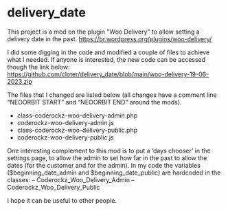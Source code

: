 # delivery_date
This project is a mod on the plugin "Woo Delivery" to allow setting a delivery date in the past. 
https://br.wordpress.org/plugins/woo-delivery/

I did some digging in the code and modified a couple of files to achieve what I needed. If anyone is interested, the new code can be accessed though the link below:
https://github.com/cloter/delivery_date/blob/main/woo-delivery-19-06-2023.zip

The files that I changed are listed below (all changes have a comment line “NEOORBIT START” and “NEOORBIT END” around the mods).
- class-coderockz-woo-delivery-admin.php
- coderockz-woo-delivery-admin.js
- class-coderockz-woo-delivery-public.php
- coderockz-woo-delivery-public.js

One interesting complement to this mod is to put a ‘days chooser’ in the settings page, to allow the admin to set how far in the past to allow the dates (for the customer and for the admin). In my code the variables ($beginning_date_admin and $beginning_date_public) are hardcoded in the classes:
– Coderockz_Woo_Delivery_Admin
– Coderockz_Woo_Delivery_Public

I hope it can be useful to other people.
